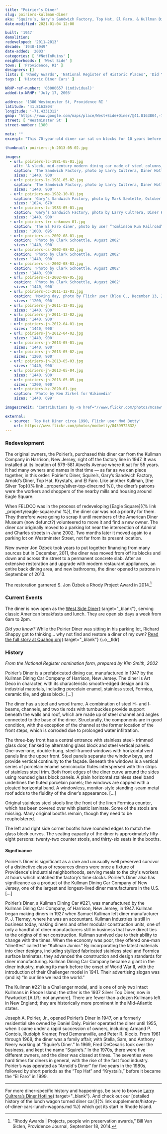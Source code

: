 ```yaml
---
title: "Poirier’s Diner"
slug: poiriers-kullman-diner
aka: 'Squire’s, Gary’s Sandwich Factory, Top Hat, El Faro, & Kullman Dining Car #221'
date-modified: 2021-01-04 12:00

built: '1947'
demolition: 
redeveloped: '2011–2013'
decade: '1940-1949'
date-added: '2003'
categories: [ '#NotInRuins' ]
neighborhoods: [ 'West Side' ]
town: [ 'Providence, RI' ]
designers: []
lists: [ 'Rhody Awards', 'National Register of Historic Places', 'Did You Know?' ]
tags: [ 'Historic Diner Cars' ]

NRHP-ref-number: '03000657 (individual)'
added-to-NRHP: 'July 17, 2003'

address: '1380 Westminster St, Providence RI '
latitude: '41.8163804'
longitude: '-71.4331312'
gmap: "https://www.google.com/maps/place/West+Side+Diner/@41.8163804,-71.4331312,17z/data=!4m13!1m7!3m6!1s0x89e4451322501997:0x9d11a390fd1cd09e!2s380+Westminster+St,+Providence,+RI+02903!3b1!8m2!3d41.8211299!4d-71.414581!3m4!1s0x89e4459da5238ba1:0x7be7dfdc812940ec!8m2!3d41.8163338!4d-71.4320272"
street: [ 'Westminster St' ]
street-number: 1380

meta: ""
excerpt: "This 70-year-old diner car sat on blocks for 10 years before being restored and reopened as a classic breakfast and lunch diner"

thumbnail: poiriers-jh-2013-05-02.jpg

images:
  - url: poiriers-lc-1981-05-01.jpg
    alt: 'A sleek, mid-century modern dining car made of steel columns, glass block, and a shapely curved roof, this example of pre-fabricated restaurants resembles a train car with its streamlined lines and it long, lozenge shape'
    caption: 'The Sandwich Factory, photo by Larry Cultrera, Diner Hotline, May 1981'
    sizes: '1440, 900'
  - url: poiriers-lc-1981-05-02.jpg
    caption: 'The Sandwich Factory, photo by Larry Cultrera, Diner Hotline, May 1981'
    sizes: '1440, 900'
  - url: poiriers-ms-1982-10-01.jpg
    caption: 'Gary’s Sandwich Factory, photo by Mark Sawtelle, October 1982, from Flickr'
    sizes: '1024, 670'
  - url: poiriers-lc-1983-05-01.jpg
    caption: 'Gary’s Sandwich Factory, photo by Larry Cultrera, Diner Hotline, May 1983'
    sizes: '1440, 900'
  - url: poiriers-trr-unknown-01.jpg
    caption: 'The El Faro diner, photo by user “Tomlinson Run Railroad”, O-Guage Railroading'
    sizes: '1000, 695'
  - url: poiriers-cs-2002-08-01.jpg
    caption: 'Photo by Clark Schoettle, August 2002'
    sizes: '1440, 900'
  - url: poiriers-cs-2002-08-02.jpg
    caption: 'Photo by Clark Schoettle, August 2002'
    sizes: '1440, 900'
  - url: poiriers-cs-2002-08-03.jpg
    caption: 'Photo by Clark Schoettle, August 2002'
    sizes: '1440, 900'
  - url: poiriers-cs-2002-08-05.jpg
    caption: 'Photo by Clark Schoettle, August 2002'
    sizes: '1440, 900'
  - url: poiriers-cc-2011-12-01.jpg
    caption: 'Moving day, photo by Flickr user Chloe C., December 13, 2011'
    sizes: '1200, 900'
  - url: poiriers-jh-2011-12-01.jpg
    sizes: '1440, 900'
  - url: poiriers-jh-2011-12-02.jpg
    sizes: '1440, 900'
  - url: poiriers-jh-2012-04-01.jpg
    sizes: '1440, 900'
  - url: poiriers-jh-2012-04-02.jpg
    sizes: '1440, 900'
  - url: poiriers-jh-2013-05-01.jpg
    sizes: '1440, 900'
  - url: poiriers-jh-2013-05-02.jpg
    sizes: '1200, 900'
  - url: poiriers-jh-2013-05-03.jpg
    sizes: '1440, 900'
  - url: poiriers-jh-2013-05-04.jpg
    sizes: '1440, 900'
  - url: poiriers-jh-2013-05-05.jpg
    sizes: '1200, 900'
  - url: poiriers-kz-2020-01.jpg
    caption: 'Photo by Ken Zirkel for Wikimedia'
    sizes: '1440, 699'

imagescredit: 'Contributions by <a href="//www.flickr.com/photos/mcsawtelle/5795296415/" target="_blank">Mark Sawtelle</a>, <a href="//dinerhotline.wordpress.com/tag/poiriers-diner/" target="_blank">Larry Cultrera</a>, <a href="//ogrforum.ogaugerr.com/topic/trains-trolleys-and-diners-the-real-story" target="_blank">Tomlinson Run Railroad</a>, Clark Schoettle for the National Register nomination, <a href="//www.flickr.com/photos/chloe-and-ivan/6505917507" target="_blank">Chloe C.</a>, and <a href="//commons.wikimedia.org/wiki/File:West_Side_Diner_Providence_Rhode_Island.jpg" target="_blank">Ken Zirkel</a> from Wikimedia'

external:
  - source: 'Top Hat Diner circa 1990, Flickr user Mod Betty'
    url: https://www.flickr.com/photos/modbetty/8459972832/
---
```


### Redevelopment

The original owners, the Poirier’s, purchased this diner car from the Kullman Company in Harrison, New Jersey, right off the factory line in 1947. It was installed at its location of 579-581 Atwells Avenue where it sat for 55 years. It had many owners and names in that time — as far as we can piece together, in this order: Poirier’s Diner, Squire’s, Gary’s Sandwich Factory, Arnold’s Diner, Top Hat, Krystal’s, and El Faro. Like another Kullman, [the Silver Top]({% link _property/silver-top-diner.md %}), the diner’s patrons were the workers and shoppers of the nearby mills and housing around Eagle Square. 

When FELDCO was in the process of redeveloping [Eagle Square]({% link _property/eagle-square.md %}), the diner car was not a priority for them. They therefore were going to scrap it until members of the American Diner Museum (now defunct?) volunteered to move it and find a new owner. The diner car originally moved to a parking lot near the intersection of Admiral and Charles streets in June 2002. Two months later it moved again to a parking lot on Westminster Street, not far from its present location. 

New owner Jon Özbek took years to put together financing from many sources but in December, 2011, the diner was moved from off its blocks and down and across the street to a permanent concrete slab. After an extensive restoration and upgrade with modern restaurant appliances, an entire back dining area, and new bathrooms, the diner opened to patrons in September of 2013. 

The restoration garnered S. Jon Özbek a Rhody Project Award in 2014.[^1]

[^1]: “Rhody Awards | Projects, people win preservation awards,” Bill Van Siclen, Providence Journal, September 18, 2014.


### Current Events

The diner is now open as the [West Side Diner](//westsidedinerri.com){:target="_blank"}, serving classic American breakfasts and lunch. They are open six days a week from 6am to 2pm. 

_Did you know?_ While the Poirier Diner was sitting in his parking lot, Richard Shappy got to thinking… why not find and restore a diner of my own? [Read the full story at Quahog.org](//www.quahog.org/factsfolklore/index.php?id=46){:target="_blank"} 
{:.o__tldr}

### History

_From the National Register nomination form, prepared by Kim Smith, 2002_

Poirier’s Diner is a prefabricated dining car, manufactured in 1947 by the Kullman Dining Car Company of Harrison, New Jersey. The diner is Art Deco in character, with its characteristic smooth-edged design and its industrial materials, including porcelain enamel, stainless steel, Formica, ceramic tile, and glass block. […]

The diner has a steel and wood frame. A combination of steel H- and I- beams, channels, and two tie rods with turnbuckles provide support beneath the walls and roof, which are made up of steel channel and angles connected to the base of the diner. Structurally, the components are in good condition, with the exception of the channel at the former location of the front steps, which is corroded due to prolonged water infiltration.

The three-bay front has a central entrance with stainless steel- trimmed glass door, flanked by alternating glass block and steel vertical panels. One-over-one, double-hung, steel-framed windows with horizontal vent panels line the upper front. Steel panels separate the window bays, and provide vertical continuity to the façade. Beneath the windows is a vertical series of porcelain enamel semicircular flutes interspersed with thin strips of stainless steel trim. Both front edges of the diner curve around the sides using rounded glass block panels. A plain horizontal stainless steel band underlines the fluted porcelain panels; the windows are capped with a pleated horizontal band. A windowless, monitor-style standing-seam metal roof adds to the fluidity of the diner’s appearance. […]

Original stainless steel stools line the front of the linen Formica counter, which has been covered over with plastic laminate. Some of the stools are missing. Many original booths remain, though they need to be reupholstered.

The left and right side corner booths have rounded edges to match the glass block curves. The seating capacity of the diner is approximately fifty-eight persons: twenty-two counter stools, and thirty-six seats in the booths.

#### Significance

Poirier’s Diner is significant as a rare and unusually well preserved survivor of a distinctive class of resources diners were once a fixture of Providence's industrial neighborhoods, serving meals to the city's workers at hours which matched the factory’s time clocks. Poirier’s Diner also has significance as a product of the Kullman Dining Car Company of New Jersey, one of the largest and longest-lived diner manufacturers in the U.S. […]

Poirier’s Diner, a Kullman Dining Car #221, was manufactured by the Kullman Dining Car Company, of Harrison, New Jersey, in 1947. Kullman began making diners in 1927 when Samuel Kullman left diner manufacturer P. J. Tierney, where he was an accountant. Kullman Industries is still in business today, making diners and other modular construction units, one of only a handful of diner manufacturers still in business that have direct ties to the origins of diner construction. Kullman survived due to their ability to change with the times. When the economy was poor, they offered one-man “dinettes” called the “Kullman Junior.” By incorporating the latest materials into diner designs, including stylized fabricated stainless steel and Formica surface laminates, they advanced the construction and design standards for diner manufacturing. Kullman Dining Car Company became a giant in the diner industry, making its mark before the onset of World War II, with the introduction of their Challenger model in 1941. Their advertising slogan was (and is) “In our line we lead the world.”

The Kullman #221 is a Challenger model, and is one of only two intact Kullmans in Rhode Island; the other is the 1937 Silver Top Diner, now in Pawtucket [A.I.R.: not anymore]. There are fewer than a dozen Kullmans left in New England; they are historically more prominent in the Mid-Atlantic states. 

Joseph A. Poirier, Jr., opened Poirier’s Diner in 1947, on a formerly residential site owned by Daniel Daly. Poirier operated the diner until 1955, when it came under a rapid succession of owners, including Armand P. Contois, Rudolph Kramer, Fred Demoranville, and Peter R. Riccio. From 1961 through 1968, the diner was a family affair, with Stella, Sam, and Anthony Neery working at “Squire’s Diner.” In 1969, Fred DeCesaris took over the business, and kept the name “Squire’s.” In the 1970s, there were five different owners, and the diner was closed at times. The seventies were hard times for diners in general, with the rise of the fast food industry. Poirier’s was operated as “Arnold's Diner” for five years in the 1980s, followed by short periods as the “Top Hat” and “Krystal’s,” before it became the “El Faro” in 1999.

***

For more diner-specific history and happenings, be sure to browse [Larry Cultrera’s Diner Hotline](//dinerhotline.wordpress.com){:target="_blank"}. And check out our [detailed history of the lunch wagon turned diner car]({% link supplements/history-of-diner-cars-lunch-wagons.md %}) which got its start in Rhode Island. 
